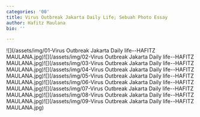 ```yaml
---
categories: '00'
title: Virus Outbreak Jakarta Daily Life; Sebuah Photo Essay
author: Hafitz Maulana
bio: ''

---
```

![](/assets/img/01-Virus Outbreak Jakarta Daily life--HAFITZ MAULANA.jpg)![](/assets/img/02-Virus Outbreak Jakarta Daily life--HAFITZ MAULANA.jpg)![](/assets/img/03-Virus Outbreak Jakarta Daily life--HAFITZ MAULANA.jpg)![](/assets/img/04-Virus Outbreak Jakarta Daily life--HAFITZ MAULANA.jpg)![](/assets/img/05-Virus Outbreak Jakarta Daily life--HAFITZ MAULANA.jpg)![](/assets/img/06-Virus Outbreak Jakarta Daily life--HAFITZ MAULANA.jpg)![](/assets/img/07-Virus Outbreak Jakarta Daily life--HAFITZ MAULANA.jpg)![](/assets/img/08-Virus Outbreak Jakarta Daily life--HAFITZ MAULANA.jpg)![](/assets/img/09-Virus Outbreak Jakarta Daily life--HAFITZ MAULANA.jpg)